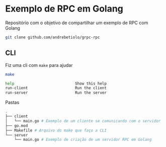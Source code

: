 # Exemplo de RPC em Golang #
Repositório com o objetivo de compartilhar um exemplo de RPC com Golang

```sh
git clone github.com/andrebetiolo/grpc-rpc
```
## CLI ##

Fiz uma cli com `make` para ajudar

```sh
make
```

```sh
help                           Show this help
run-client                     Run the client
run-server                     Run the server
```

Pastas

```sh
.
├── client
│   └── main.go # Exemplo de um cliente se comunicando com o servidor
├── go.mod
├── Makefile # Arquivo do make que faço a CLI
└── server
    └── main.go # Exemplo de criação de um servidor RPC em Golang
```